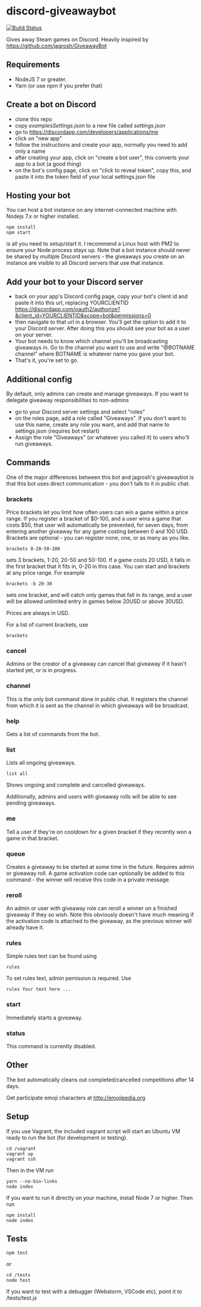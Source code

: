 # discord-giveawaybot

[![Build Status](https://travis-ci.org/shukriadams/discord-giveawaybot.svg?branch=master)](https://travis-ci.org/shukriadams/discord-giveawaybot)

Gives away Steam games on Discord. Heavily inspired by https://github.com/jagrosh/GiveawayBot

## Requirements

- NodeJS 7 or greater.
- Yarn (or use npm if you prefer that)

## Create a bot on Discord

- clone this repo 
- copy *examplesSettings.json* to a new file called *settings.json*
- go to https://discordapp.com/developers/applications/me
- click on "new app"
- follow the instructions and create your app, normally you need to add only a name
- after creating your app, click on "create a bot user", this converts your app to a bot (a good thing)
- on the bot's config page, click on "click to reveal token", copy this, and paste it into the token field of your local
settings.json file

## Hosting your bot

You can host a bot instance on any internet-connected machine with Nodejs 7.x or higher installed.

    npm install
    npm start

is all you need to setup/start it. I recommend a Linux host with PM2 to ensure your Node process stays up. Note that a
bot instance should never be shared by multiple Discord servers - the giveaways you create on an instance are visible to
all Discord servers that use that instance.

## Add your bot to your Discord server

- back on your app's Discord config page, copy your bot's client id and paste it into this url, replacing YOURCLIENTID
  https://discordapp.com/oauth2/authorize?&client_id=YOURCLIENTID&scope=bot&permissions=0
- then navigate to that url in a browser. You'll get the option to add it to your Discord server. After doing this you
should see your bot as a user on your server.
- Your bot needs to know which channel you'll be broadcasting giveaways in. Go to the channel you want to use and write
"@BOTNAME channel" where BOTNAME is whatever name you gave your bot.
- That's it, you're set to go.

## Additional config

By default, only admins can create and manage giveaways. If you want to delegate giveaway responsibilities to non-admins

- go to your Discord server settings and select "roles"
- on the roles page, add a role called "Giveaways". If you don't want to use this name, create any role you want, and
add that name to settings.json (requires bot restart)
- Assign the role "Giveaways" (or whatever you called it) to users who'll run giveaways.

## Commands

One of the major differences between this bot and jagrosh's giveawaybot is that this bot uses direct communication -
you don't talk to it in public chat.

### brackets

Price brackets let you limit how often users can win a game within a price range. If you register a bracket of $0-100,
and a user wins a game that costs $50, that user will automatically be prevented, for seven days, from entering another
giveaway for any game costing between 0 and 100 USD. Brackets are optional - you can register none, one, or as many as
you like.

    brackets 0-20-50-100

sets 3 brackets, 1-20, 20-50 and 50-100. If a game costs 20 USD, it falls in the first bracket that it fits in, 0-20 in
this case. You can start and brackets at any price range. For example

    brackets -b 20-30

sets one bracket, and will catch only games that fall in its range, and a user will be allowed unlimited entry in games
below 20USD or above 30USD.

Prices are always in USD.

For a list of current brackets, use

    brackets

### cancel

Admins or the creator of a giveaway can cancel that giveaway if it hasn't started yet, or is in progress.

### channel

This is the only bot command done in public chat. It registers the channel from which it is sent as the channel in which
giveaways will be broadcast.

### help

Gets a list of commands from the bot.

### list

Lists all ongoing giveaways.

    list all

Shows ongoing and complete and cancelled giveaways.

Additionally, admins and users with giveaway rolls will be able to see pending giveaways.

### me

Tell a user if they're on cooldown for a given bracket if they recently won a game in that bracket.

### queue

Creates a giveaway to be started at some time in the future. Requires admin or giveaway roll. A game activation code
can optionally be added to this command - the winner will receive this code in a private message.

### reroll

An admin or user with giveaway role can reroll a winner on a finished giveaway if they so wish. Note this obviously
doesn't have much meaning if the activation code is attached to the giveaway, as the previous winner will already have
it.

### rules

Simple rules text can be found using

    rules

To set rules text, admin pemission is required. Use

    rules Your text here ...

### start

Immediately starts a giveaway.

### status

This command is currently disabled.

## Other

The bot automatically cleans out completed/cancelled competitions after 14 days.

Get participate emoji characters at http://emojipedia.org

## Setup

If you use Vagrant, the included vagrant script will start an Ubuntu VM ready to run the bot (for development or testing).

    cd /vagrant
    vagrant up
    vagrant ssh

Then in the VM run

    yarn --no-bin-links
    node index

If you want to run it directly on your machine, install Node 7 or higher. Then run

    npm install
    node index


## Tests

    npm test

or

    cd /tests
    node test

If you want to test with a debugger (Webstorm, VSCode etc), point it to /tests/test.js
